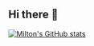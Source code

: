 ## Hi there 👋

<!--
**miltonvento/miltonvento** is a ✨ _special_ ✨ repository because its `README.md` (this file) appears on your GitHub profile.

Here are some ideas to get you started:

- 🔭 I’m currently working on ...
- 🌱 I’m currently learning ...
- 👯 I’m looking to collaborate on ...
- 🤔 I’m looking for help with ...
- 💬 Ask me about ...
- 📫 How to reach me: ...
- 😄 Pronouns: ...
- ⚡ Fun fact: ...
-->

[![Milton's GitHub stats](https://[github-readme-stats-j12jrcd36-miltonventos-projects.vercel.app](https://github.com/anuraghazra/github-readme-stats)?username=miltonvento&show_icons=true)](https://github.com/miltonvento/github-readme-stats)
